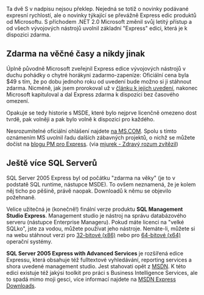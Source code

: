 <!-- dcterms:identifier = aspnetcz#89 -->
<!-- dcterms:title = Expressní novinky -->
<!-- dcterms:abstract = Ta dvě S v nadpisu nejsou překlep. Nejedná se totiž o novinky podávané expresní rychlostí, ale o novinky týkající se Express edic produktů od Microsoftu. -->
<!-- np9:categoryId = 6 -->
<!-- x4w:category = Akce a události -->
<!-- np9:authorId = 1 -->
<!-- np9:authorEmail = michal.valasek@altairis.cz -->
<!-- dcterms:creator = Michal Altair Valášek -->
<!-- dcterms:created = 2006-04-20T17:59:34.833+02:00 -->
<!-- dcterms:dateAccepted = 2006-04-20T17:59:34.833+02:00 -->

Ta dvě S v nadpisu nejsou překlep. Nejedná se totiž o novinky podávané expresní rychlostí, ale o novinky týkající se převážně Express edic produktů od Microsoftu. S příchodem .NET 2.0 Microsoft změnil svůj letitý přístup a od všech vývojových nástrojů uvolnil základní "Express" edici, která je k dispozici zdarma.

## Zdarma na věčné časy a nikdy jinak

Úplně původně Microsoft zveřejnil Express edice vývojových nástrojů v duchu pohádky o chytré horákyni zadarmo-zapeníze: Oficiální cena byla $49 s tím, že po dobu jednoho roku od uvedení bude možno si ji stáhnout zdarma. Nicméně, jak jsem prorokoval už v [článku k jejich uvedení](/Articles/60-express-vyvojove-nastroje-net-2-0-zdarma.aspx), nakonec Microsoft kapituloval a dal Express zdarma k dispozici bez časového omezení.

Opakuje se tedy historie s MSDE, které bylo nejprve licenčně omezeno dost tvrdě, pak volněji a pak bylo volně k dispozici pro každého.

Nesrozumitelné oficiální ohlášení najdete [na MS.COM](http://www.microsoft.com/presspass/press/2006/apr06/04-19VSExpressFreePR.mspx). Spolu s tímto oznámením MS uvolnil řadu dalších zábavných projektů, o nichž se můžete dočíst na [blogu PM pro Express](http://blogs.msdn.com/danielfe/archive/2006/04/19/579109.aspx). (via [mjurek - Zdravý rozum zvítězil](http://blog.vyvojar.cz/mjurek/archive/2006/04/19/7962.aspx))

## Ještě více SQL Serverů

SQL Server 2005 Express byl od počátku "zdarma na věky" (je to v podstatě SQL runtime, nástupce MSDE). To ovšem neznamená, že je kolem něj ticho po pěšině, právě naopak. Downloadů k němu se objevilo požehnaně.

Velice užitečná je (konečně!) finální verze produktu **SQL Management Studio Express**. Management studio je nástroj na správu databázového serveru (nástupce Enterprise Manageru). Pokud máte licenci na "velké SQLko", jste za vodou, můžete používat jeho nástroje. Nemáte-li, můžete si na webu stáhnout verzi pro [32-bitové (x86)](http://go.microsoft.com/fwlink/?LinkId=65110) nebo pro [64-bitové (x64)](http://go.microsoft.com/fwlink/?LinkId=65264) operační systémy.

 **SQL Server 2005 Express with Advanced Services** je rozšířená edice Expressu, která obsahuje též fulltextové vyhledávání, reporting services a shora uvedené management studio. Jest stahovati opět z [MSDN](http://go.microsoft.com/fwlink/?LinkId=65109). K této edici existuje též jakýsi toolkit pro práci s Business Intelligence Services, ale to spadá mimo moji gesci, více informací najdete na [MSDN Express Downloads](http://msdn.microsoft.com/vstudio/express/sql/download/default.aspx).